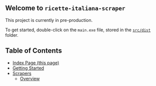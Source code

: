 ## Welcome to `ricette-italiana-scraper`

This project is currently in pre-production. 

To get started, double-click on the `main.exe` file, stored in the [`src/dist`](../src/dist) folder.

Table of Contents
----
- [Index Page (this page)](./index.md)
- [Getting Started](./quickstart.md)
- [Scrapers](./scrapers)
  - [Overview](./scrapers/scrapers.md)